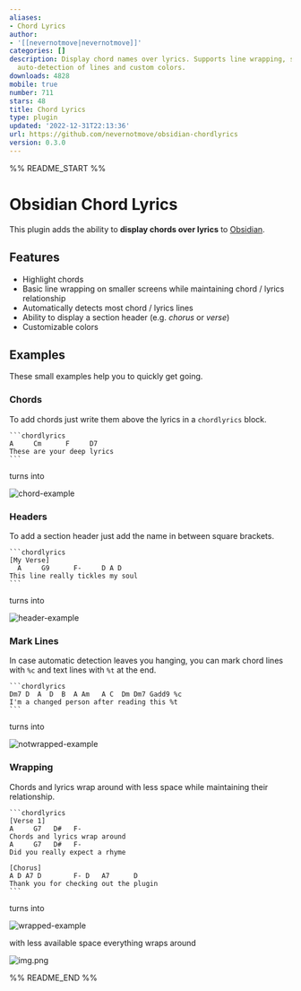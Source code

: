 ```yaml
---
aliases:
- Chord Lyrics
author:
- '[[nevernotmove|nevernotmove]]'
categories: []
description: Display chord names over lyrics. Supports line wrapping, section headers,
  auto-detection of lines and custom colors.
downloads: 4828
mobile: true
number: 711
stars: 48
title: Chord Lyrics
type: plugin
updated: '2022-12-31T22:13:36'
url: https://github.com/nevernotmove/obsidian-chordlyrics
version: 0.3.0
---
```


%% README_START %%

# Obsidian Chord Lyrics
This  plugin adds the ability to **display chords over lyrics** to [Obsidian](https://obsidian.md).

## Features
- Highlight chords
- Basic line wrapping on smaller screens while maintaining chord / lyrics relationship
- Automatically detects most chord / lyrics lines
- Ability to display a section header (e.g. *chorus* or *verse*)
- Customizable colors

## Examples
These small examples help you to quickly get going.

### Chords
To add chords just write them above the lyrics in a `chordlyrics` block.

~~~
```chordlyrics
A     Cm      F     D7
These are your deep lyrics
```
~~~

turns into

![chord-example](https://raw.githubusercontent.com/nevernotmove/obsidian-chordlyrics/HEAD/doc/img/chord-example.png)

### Headers
To add a section header just add the name in between square brackets.

~~~
```chordlyrics
[My Verse]
  A     G9      F-     D A D
This line really tickles my soul
```
~~~

turns into

![header-example](https://raw.githubusercontent.com/nevernotmove/obsidian-chordlyrics/HEAD/doc/img/header-example.png)

### Mark Lines
In case automatic detection leaves you hanging, you can mark chord lines with `%c` and text lines with `%t` at the end.

~~~
```chordlyrics
Dm7 D  A  D  B  A Am   A C  Dm Dm7 Gadd9 %c
I'm a changed person after reading this %t
```
~~~

turns into

![notwrapped-example](https://raw.githubusercontent.com/nevernotmove/obsidian-chordlyrics/HEAD/doc/img/manual-example.png)

### Wrapping
Chords and lyrics wrap around with less space while maintaining their relationship.

~~~
```chordlyrics
[Verse 1]
A     G7   D#   F-
Chords and lyrics wrap around
A     G7   D#   F-
Did you really expect a rhyme

[Chorus]
A D A7 D        F- D   A7      D
Thank you for checking out the plugin
```
~~~

turns into

![wrapped-example](https://raw.githubusercontent.com/nevernotmove/obsidian-chordlyrics/HEAD/doc/img/notwrapped-example.png)

with less available space everything wraps around

![img.png](https://raw.githubusercontent.com/nevernotmove/obsidian-chordlyrics/HEAD/doc/img/wrapped-example.png)


%% README_END %%